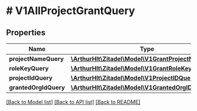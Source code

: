 # # V1AllProjectGrantQuery

## Properties

Name | Type | Description | Notes
------------ | ------------- | ------------- | -------------
**projectNameQuery** | [**\ArthurHlt\Zitadel\Model\V1GrantProjectNameQuery**](V1GrantProjectNameQuery.md) |  | [optional]
**roleKeyQuery** | [**\ArthurHlt\Zitadel\Model\V1GrantRoleKeyQuery**](V1GrantRoleKeyQuery.md) |  | [optional]
**projectIdQuery** | [**\ArthurHlt\Zitadel\Model\V1ProjectIDQuery**](V1ProjectIDQuery.md) |  | [optional]
**grantedOrgIdQuery** | [**\ArthurHlt\Zitadel\Model\V1GrantedOrgIDQuery**](V1GrantedOrgIDQuery.md) |  | [optional]

[[Back to Model list]](../../README.md#models) [[Back to API list]](../../README.md#endpoints) [[Back to README]](../../README.md)
